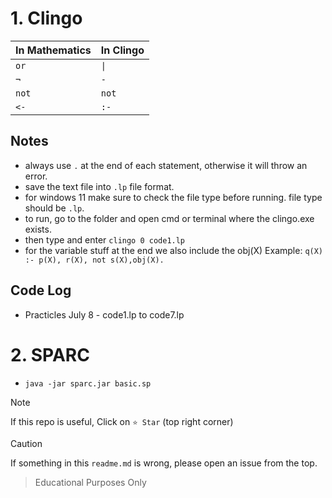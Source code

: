 # 1. Clingo
| In Mathematics | In Clingo |
| -------------- | --------- |
| `or`           | `\|`      |
| `¬`            | `-`       |
| `not`          | `not`     |
| `<-`           | `:-`      |

## Notes
- always use `.` at the end of each statement, otherwise it will throw an error.
- save the text file into `.lp` file format.
- for windows 11 make sure to check the file type before running. file type should be `.lp`.
- to run, go to the folder and open cmd or terminal where the clingo.exe exists. 
- then type and enter `clingo 0 code1.lp`
- for the variable stuff at the end we also include the obj(X) Example: `q(X) :- p(X), r(X), not s(X),obj(X).`

## Code Log
* Practicles July 8 - code1.lp to code7.lp


# 2. SPARC

- `java -jar sparc.jar basic.sp`

> [!NOTE]
> If this repo is useful, Click on `⭐️ Star` (top right corner)


> [!CAUTION]
> If something in this `readme.md` is wrong, please open an issue from the top. 


>Educational Purposes Only
